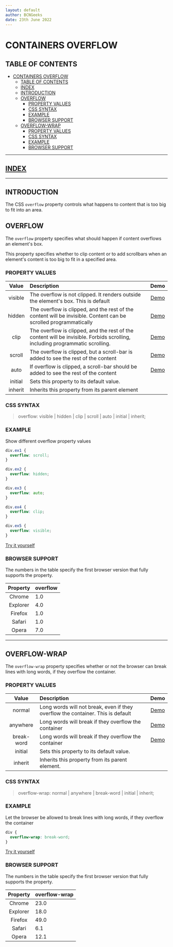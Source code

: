 ```yaml
---
layout: default
author: BCNGeeks
date: 23th June 2022
--- 
```


# CONTAINERS OVERFLOW

## TABLE OF CONTENTS

- [CONTAINERS OVERFLOW](#containers-overflow)
  - [TABLE OF CONTENTS](#table-of-contents)
  - [INDEX](#index)
  - [INTRODUCTION](#introduction)
  - [OVERFLOW](#overflow)
    - [PROPERTY VALUES](#property-values)
    - [CSS SYNTAX](#css-syntax)
    - [EXAMPLE](#example)
    - [BROWSER SUPPORT](#browser-support)
  - [OVERFLOW-WRAP](#overflow-wrap)
    - [PROPERTY VALUES](#property-values-1)
    - [CSS SYNTAX](#css-syntax-1)
    - [EXAMPLE](#example-1)
    - [BROWSER SUPPORT](#browser-support-1)
  
---

## [INDEX](./index.md)

---

## INTRODUCTION

The CSS `overflow` property controls what happens to content that is too big to fit into an area.

## OVERFLOW

The `overflow` property specifies what should happen if content overflows an element's box.

This property specifies whether to clip content or to add scrollbars when an element's content is too big to fit in a specified area.

### PROPERTY VALUES

|    Value    |                      Description                      | Demo |
|:-----------:|                      :-----------                     | :--: |
|    visible  | The overflow is not clipped. It renders outside the element's box. This is default| [Demo](https://www.w3schools.com/cssref/playdemo.asp?filename=playcss_overflow) |
|   hidden    | The overflow is clipped, and the rest of the content will be invisible. Content can be scrolled programmatically | [Demo](https://www.w3schools.com/cssref/playdemo.asp?filename=playcss_overflow&preval=hidden) |
|    clip     | The overflow is clipped, and the rest of the content will be invisible. Forbids scrolling, including programmatic scrolling. | [Demo](https://www.w3schools.com/cssref/playdemo.asp?filename=playcss_overflow&preval=clip) |
|   scroll    | The overflow is clipped, but a scroll-bar is added to see the rest of the content| [Demo](https://www.w3schools.com/cssref/playdemo.asp?filename=playcss_overflow&preval=scroll) |
|   auto      | If overflow is clipped, a scroll-bar should be added to see the rest of the content| [Demo](https://www.w3schools.com/cssref/playdemo.asp?filename=playcss_overflow&preval=auto) |
|   initial   | Sets this property to its default value.      |
|   inherit   | Inherits this property from its parent element      |

### CSS SYNTAX

> overflow: visible | hidden | clip | scroll | auto | initial | inherit;

### EXAMPLE

Show different overflow property values

```CSS
div.ex1 {
  overflow: scroll;
}

div.ex2 {
  overflow: hidden;
}

div.ex3 {
  overflow: auto;
}

div.ex4 {
  overflow: clip;
}

div.ex5 {
  overflow: visible;
}

```

[Try it yourself](https://www.w3schools.com/cssref/tryit.asp?filename=trycss_overflow)

### BROWSER SUPPORT

The numbers in the table specify the first browser version that fully supports the property.

|   Property    |   overflow   |
| :-----------: | :----------- |
|   Chrome      |     1.0      |
|   Explorer    |     4.0      |
|   Firefox     |     1.0      |
|   Safari      |     1.0      |
|   Opera       |     7.0      |

---

## OVERFLOW-WRAP

The `overflow-wrap` property specifies whether or not the browser can break lines with long words, if they overflow the container.

### PROPERTY VALUES

|    Value    |                      Description                      | Demo |
|:-----------:|                      :-----------                     | :---: |
|    normal   |Long words will not break, even if they overflow the container. This is default | [Demo](https://www.w3schools.com/cssref/playdemo.asp?filename=playcss_overflow-wrap) |
|   anywhere  | Long words will break if they overflow the container  | [Demo](https://www.w3schools.com/cssref/playdemo.asp?filename=playcss_overflow-wrap&preval=anywhere)|
|  break-word | Long words will break if they overflow the container  | [Demo](https://www.w3schools.com/cssref/playdemo.asp?filename=playcss_overflow-wrap&preval=break-word)|
|   initial   | Sets this property to its default value.              |
|   inherit   | Inherits this property from its parent element.       |

### CSS SYNTAX 

> overflow-wrap: normal | anywhere | break-word | initial | inherit;

### EXAMPLE

Let the browser be allowed to break lines with long words, if they overflow the container

```CSS
div {
  overflow-wrap: break-word;
}
```

[Try it yourself](https://www.w3schools.com/cssref/tryit.asp?filename=trycss3_overflow-wrap)

### BROWSER SUPPORT

The numbers in the table specify the first browser version that fully supports the property.

|    Property   |  overflow-wrap |
| :-----------: | :-----------   |
|   Chrome      |     23.0       |
|   Explorer    |     18.0       |
|   Firefox     |     49.0       |
|   Safari      |     6.1        |
|   Opera       |     12.1       |
